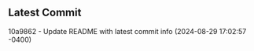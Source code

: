 
## Latest Commit
10a9862 - Update README with latest commit info (2024-08-29 17:02:57 -0400) <Yunxi-Zhou>
